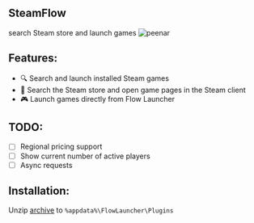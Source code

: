 ## SteamFlow
search Steam store and launch games
![peenar](https://media.discordapp.net/attachments/879363843673960518/1383204143753203722/peenar.png?ex=684df0be&is=684c9f3e&hm=465ee4fbbbd66267eccbfc900016061ea4c705f1315712aaacfe019e8cf108a3&=&format=webp&quality=lossless)

## Features:
- 🔍 Search and launch installed Steam games
- 🛒 Search the Steam store and open game pages in the Steam client
- 🎮 Launch games directly from Flow Launcher

## TODO:
- [ ] Regional pricing support
- [ ] Show current number of active players
- [ ] Async requests

## Installation:
Unzip [archive](https://github.com/keekyslusus/SteamFlow/releases/latest) to `%appdata%\FlowLauncher\Plugins`
